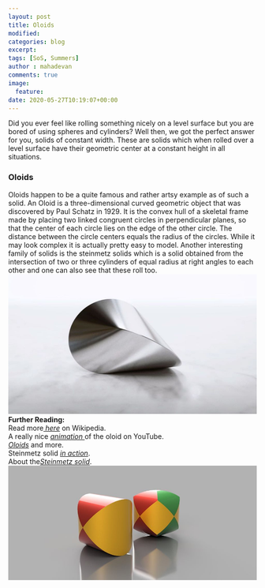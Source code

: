 ```yaml
---
layout: post
title: Oloids
modified:
categories: blog
excerpt:
tags: [SoS, Summers]
author : mahadevan
comments: true
image:
  feature:
date: 2020-05-27T10:19:07+00:00
---
```


Did you ever feel like rolling something nicely on a level surface but you are bored of using spheres and cylinders? Well then, we got the perfect answer for you, solids of constant width. These are solids which when rolled over a level surface have their geometric center at a constant height in all situations. 

### Oloids 
Oloids happen to be a quite famous and rather artsy example as of such a solid. An Oloid is a three-dimensional curved geometric object that was discovered by Paul Schatz in 1929. It is the convex hull of a skeletal frame made by placing two linked congruent circles in perpendicular planes, so that the center of each circle lies on the edge of the other circle. The distance between the circle centers equals the radius of the circles. While it may look complex it is actually pretty easy to model. Another interesting family of solids is the steinmetz solids which is a solid obtained from the intersection of two or three cylinders of equal radius at right angles to each other and one can also see that these roll too.  
![Image of an oloid](/images/oloid1.jpg)  
**Further Reading:**  
Read more<a href="https://en.wikipedia.org/wiki/Surface_of_constant_width" target="_blank"><i> here</i></a> on Wikipedia.  
A really nice <a href="https://www.youtube.com/watch?v=GM3_JuFgJ2E" target="_blank"><i>animation </i></a>of the oloid on YouTube.  
<a href="https://mathcurve.com/surfaces.gb/orthobicycle/orthobicycle.shtml" target="_blank"><i>Oloids</i></a> and more.  
Steinmetz solid <a href="https://www.youtube.com/watch?v=3_JYAIG4vK0" target="_blank"><i>in action</i></a>.  
About the<a href="https://en.wikipedia.org/wiki/Steinmetz_solid" target="_blank"><i>Steinmetz solid</i></a>.  
![Image of an oloid](/images/oloid2.jpg)
